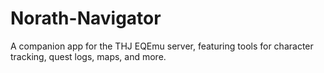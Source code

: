 # Norath-Navigator
A companion app for the THJ EQEmu server, featuring tools for character tracking, quest logs, maps, and more.
